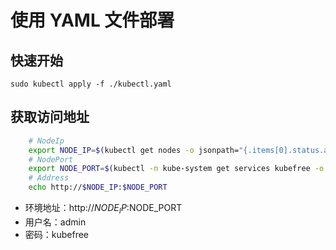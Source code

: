 # 使用 YAML 文件部署

## 快速开始

    sudo kubectl apply -f ./kubectl.yaml

## 获取访问地址

```sh
    # NodeIp
    export NODE_IP=$(kubectl get nodes -o jsonpath="{.items[0].status.addresses[0].address}")
    # NodePort
    export NODE_PORT=$(kubectl -n kube-system get services kubefree -o jsonpath="{.spec.ports[0].nodePort}")
    # Address
    echo http://$NODE_IP:$NODE_PORT
```

- 环境地址：http://$NODE_IP:$NODE_PORT
- 用户名：admin
- 密码：kubefree